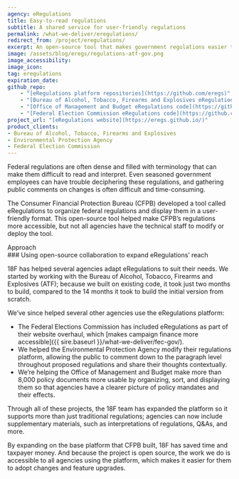 ```yaml
---
agency: eRegulations
title: Easy-to-read regulations
subtitle: A shared service for user-friendly regulations
permalink: /what-we-deliver/eregulations/
redirect_from: /project/eregulations/
excerpt: An open-source tool that makes government regulations easier to find, read, and understand.
image: /assets/blog/eregs/regulations-atf-gov.png
image_accessibility:
image_icon:
tag: eregulations
expiration_date:
github_repo:
    - "[eRegulations platform repositories](https://github.com/eregs)"
    - "[Bureau of Alcohol, Tobacco, Firearms and Explosives eRegulations code](https://github.com/18F/atf-eregs)"
    - "[Office of Management and Budget eRegulations code](https://github.com/18F/omb-eregs)"
    - "[Federal Election Commission eRegulations code](https://github.com/fecgov/fec-eregs)"
project_url: "[eRegulations website](https://eregs.github.io/)"
product_clients:
- Bureau of Alcohol, Tobacco, Firearms and Explosives
- Environmental Protection Agency
- Federal Election Commission
---
```


Federal regulations are often dense and filled with terminology that can make them difficult to read and interpret. Even seasoned government employees can have trouble deciphering these regulations, and gathering public comments on changes is often difficult and time-consuming.

The Consumer Financial Protection Bureau (CFPB) developed a tool called eRegulations to organize federal regulations and display them in a user-friendly format. This open-source tool helped make CFPB’s regulations more accessible, but not all agencies have the technical staff to modify or deploy the tool.

<div class="case-study-preheader">Approach</div>
### Using open-source collaboration to expand eRegulations’ reach

18F has helped several agencies adapt eRegulations to suit their needs. We started by working with the Bureau of Alcohol, Tobacco, Firearms and Explosives (ATF); because we built on existing code, it took just two months to build, compared to the 14 months it took to build the initial version from scratch.

We’ve since helped several other agencies use the eRegulations platform:

- The Federal Elections Commission has included eRegulations as part of their website overhaul, which [makes campaign finance more accessible]({{ sire.baseurl }}/what-we-deliver/fec-gov/).
- We helped the Environmental Protection Agency modify their regulations platform, allowing the public to comment down to the paragraph level throughout proposed regulations and share their thoughts contextually.
- We’re helping the Office of Management and Budget make more than 8,000 policy documents more usable by organizing, sort, and displaying them so that agencies have a clearer picture of policy mandates and their effects.

Through all of these projects, the 18F team has expanded the platform so it supports more than just traditional regulations; agencies can now include supplementary materials, such as interpretations of regulations, Q&As, and more.

By expanding on the base platform that CFPB built, 18F has saved time and taxpayer money. And because the project is open source, the work we do is accessible to all agencies using the platform, which makes it easier for them to adopt changes and feature upgrades.
